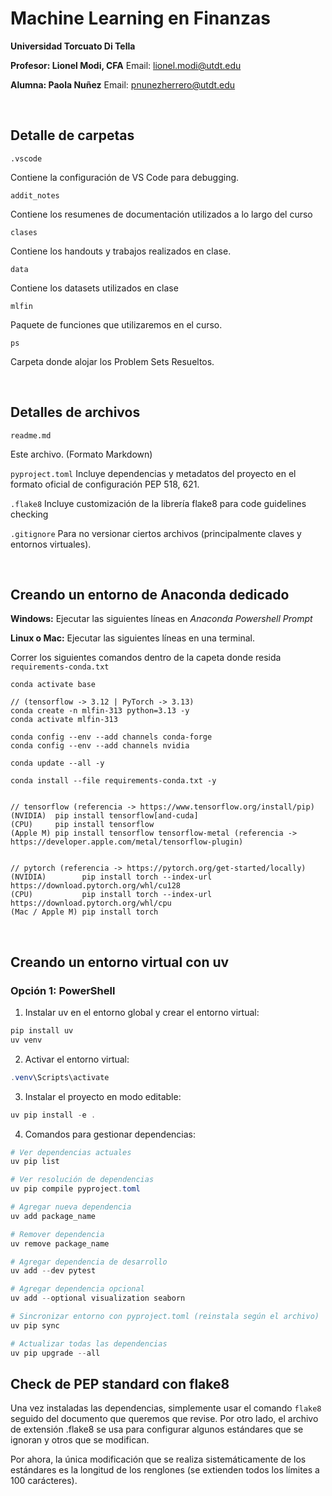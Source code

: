 # Machine Learning en Finanzas

**Universidad Torcuato Di Tella**

**Profesor: Lionel Modi, CFA**
Email: [lionel.modi@utdt.edu](mailto:lionel.modi@utdt.edu)

**Alumna: Paola Nuñez**
Email: [pnunezherrero@utdt.edu](mailto:pnunezherrero@utdt.edu)


<br/>

## Detalle de carpetas

`.vscode`

Contiene la configuración de VS Code para debugging.

`addit_notes`

Contiene los resumenes de documentación utilizados a lo largo del curso

`clases`

Contiene los handouts y trabajos realizados en clase.


`data`

Contiene los datasets utilizados en clase


`mlfin`

Paquete de funciones que utilizaremos en el curso.


`ps`

Carpeta donde alojar los Problem Sets Resueltos.

<br/>

## Detalles de archivos

`readme.md`

Este archivo. (Formato Markdown)


`pyproject.toml`
Incluye dependencias y metadatos del proyecto en el formato oficial de configuración PEP 518, 621. 

`.flake8`
Incluye customización de la librería flake8 para code guidelines checking

`.gitignore`
Para no versionar ciertos archivos (principalmente claves y entornos virtuales).

</br>

## Creando un entorno de Anaconda dedicado

**Windows:** Ejecutar las siguientes líneas en *Anaconda Powershell Prompt*

**Linux o Mac:** Ejecutar las siguientes líneas en una terminal.

Correr los siguientes comandos dentro de la capeta donde resida `requirements-conda.txt`

```
conda activate base

// (tensorflow -> 3.12 | PyTorch -> 3.13)
conda create -n mlfin-313 python=3.13 -y
conda activate mlfin-313

conda config --env --add channels conda-forge
conda config --env --add channels nvidia

conda update --all -y

conda install --file requirements-conda.txt -y


// tensorflow (referencia -> https://www.tensorflow.org/install/pip)
(NVIDIA)  pip install tensorflow[and-cuda]
(CPU)     pip install tensorflow
(Apple M) pip install tensorflow tensorflow-metal (referencia -> https://developer.apple.com/metal/tensorflow-plugin)


// pytorch (referencia -> https://pytorch.org/get-started/locally)
(NVIDIA)        pip install torch --index-url https://download.pytorch.org/whl/cu128
(CPU)           pip install torch --index-url https://download.pytorch.org/whl/cpu
(Mac / Apple M) pip install torch
```

</br>

## Creando un entorno virtual con uv

### Opción 1: PowerShell

1. Instalar uv en el entorno global y crear el entorno virtual:
```powershell
pip install uv
uv venv
```

2. Activar el entorno virtual:
```powershell
.venv\Scripts\activate
```

3. Instalar el proyecto en modo editable:
```powershell
uv pip install -e .
```

4. Comandos para gestionar dependencias:
```powershell
# Ver dependencias actuales
uv pip list

# Ver resolución de dependencias
uv pip compile pyproject.toml

# Agregar nueva dependencia
uv add package_name

# Remover dependencia
uv remove package_name

# Agregar dependencia de desarrollo
uv add --dev pytest

# Agregar dependencia opcional
uv add --optional visualization seaborn

# Sincronizar entorno con pyproject.toml (reinstala según el archivo)
uv pip sync

# Actualizar todas las dependencias
uv pip upgrade --all
```

## Check de PEP standard con flake8

Una vez instaladas las dependencias, simplemente usar el comando `flake8`
seguido del documento que queremos que revise. Por otro lado, el archivo
de extensión .flake8 se usa para configurar algunos estándares que se ignoran y otros que se modifican. 

Por ahora, la única modificación que se realiza sistemáticamente de los estándares es la longitud de los renglones (se extienden todos los límites a 100 carácteres).

